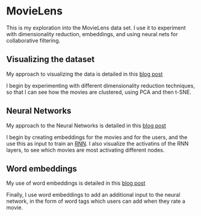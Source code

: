 # MovieLens

This is my exploration into the MovieLens data set. I use it to experiment with dimensionality reduction, embeddings, and using neural nets for collaborative filtering. 

## Visualizing the dataset
My approach to visualizing the data is detailed in this [blog post](https://medium.com/@gabrieltseng/clustering-and-collaborative-filtering-visualizing-clusters-using-t-sne-f9718e7491e6)

I begin by experimenting with different dimensionality reduction techniques, so that I can see how the movies are clustered, using PCA and then t-SNE. 

## Neural Networks
My approach to the Neural Networks is detailed in this [blog post](https://medium.com/@gabrieltseng/clustering-and-collaborative-filtering-implementing-neural-networks-bccf2f9ff988)

I begin by creating embeddings for the movies and for the users, and the use this as input to train an [RNN](https://github.com/GabrielTseng/LearningDataScience/blob/master/Recommender_System/RNNs.ipynb). I also visualize the activatins of the RNN layers, to see which movies are most activating different nodes. 

## Word embeddings
My use of word embeddings is detailed in this [blog post](https://medium.com/@gabrieltseng/clustering-and-collaborative-filtering-using-word-embeddings-56ee60f0575d)

Finally, I use word embeddings to add an additional input to the neural network, in the form of word tags which users can add when they rate a movie. 
